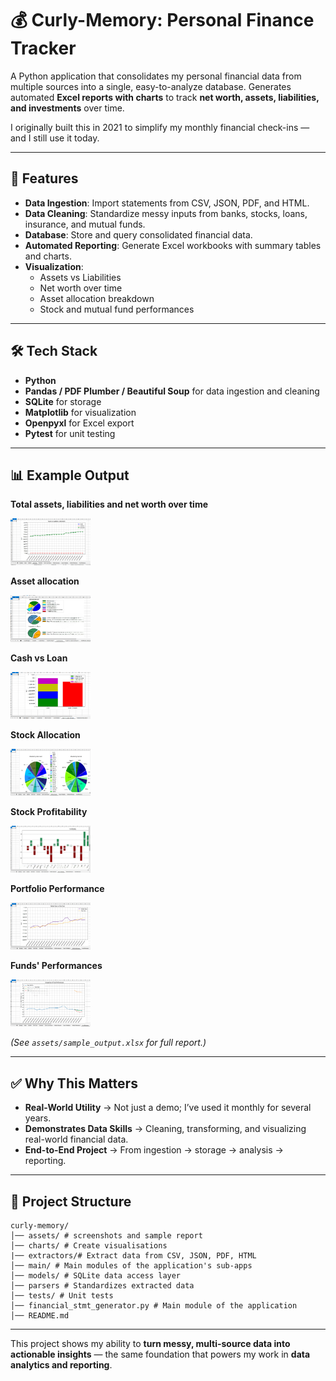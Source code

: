 # 💰 Curly-Memory: Personal Finance Tracker  

A Python application that consolidates my personal financial data from multiple sources into a single, easy-to-analyze 
database. Generates automated **Excel reports with charts** to track **net worth, assets, liabilities, and 
investments** over time.  

I originally built this in 2021 to simplify my monthly financial check-ins — and I still use it today.  

---

## 🚀 Features  

- **Data Ingestion**: Import statements from CSV, JSON, PDF, and HTML.  
- **Data Cleaning**: Standardize messy inputs from banks, stocks, loans, insurance, and mutual funds.  
- **Database**: Store and query consolidated financial data.  
- **Automated Reporting**: Generate Excel workbooks with summary tables and charts.  
- **Visualization**:  
  - Assets vs Liabilities  
  - Net worth over time  
  - Asset allocation breakdown  
  - Stock and mutual fund performances  

---

## 🛠️ Tech Stack  

- **Python**  
- **Pandas / PDF Plumber / Beautiful Soup** for data ingestion and cleaning  
- **SQLite** for storage  
- **Matplotlib** for visualization  
- **Openpyxl** for Excel export  
- **Pytest** for unit testing  

---

## 📊 Example Output  

**Total assets, liabilities and net worth over time**

<img src="assets/04 - saln chart.jpg" height="75" width="128"/> 

**Asset allocation**

<img src="assets/05 - summaries.jpg" height="75" width="128"/> 

**Cash vs Loan**

<img src="assets/06 - cash vs loan amount.jpg" height="75" width="128"/> 

**Stock Allocation**

<img src="assets/07 - portfolio allocation.jpg" height="75" width="128"/> 

**Stock Profitability**

<img src="assets/08 - profitability.jpg" height="75" width="128"/> 

**Portfolio Performance**

<img src="assets/09 - portfolio performance.jpg" height="75" width="128"/> 

**Funds' Performances**

<img src="assets/10 - fund performance.jpg" height="75" width="128"/> 

*(See `assets/sample_output.xlsx` for full report.)*  

---

## ✅ Why This Matters  

- **Real-World Utility** → Not just a demo; I’ve used it monthly for several years.  
- **Demonstrates Data Skills** → Cleaning, transforming, and visualizing real-world financial data.  
- **End-to-End Project** → From ingestion → storage → analysis → reporting.  

---

## 📂 Project Structure  

    curly-memory/
    │── assets/ # screenshots and sample report
    │── charts/ # Create visualisations
    |── extractors/# Extract data from CSV, JSON, PDF, HTML
    │── main/ # Main modules of the application's sub-apps
    │── models/ # SQLite data access layer
    │── parsers # Standardizes extracted data
    │── tests/ # Unit tests
    │── financial_stmt_generator.py # Main module of the application
    │── README.md
    
---

This project shows my ability to **turn messy, multi-source data into actionable insights** — the same foundation 
that powers my work in **data analytics and reporting**.  
